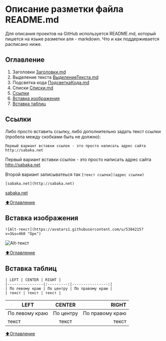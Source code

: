# Описание разметки файла README.md
Для описания проектов на GitHub используется README.md, который пишется на языке разметки аля - markdown. Что и как поддерживается расписано ниже.

## Оглавление

1. Заголовки [Заголовки.md](https://github.com/GnuriaN/format-README.md/blob/master/Заголовки.md)
2. Выделение текста [ВыделениеТекста.md](https://github.com/GnuriaN/format-README.md/blob/master/ВыделениеТекста.md)
3. Подсветка кода [ПодсветкаКода.md](https://github.com/GnuriaN/format-README.md/blob/master/ПодсветкаКода.md)
4. Списки [Списки.md](https://github.com/GnuriaN/format-README.md/blob/master/Списки.md)
5. [Ссылки](README.md#Ссылки)
6. [Вставка изображения](README.md#Вставки-изображения)
7. [Вставка таблиц](README.md#Вставка-таблиц)
    
## Ссылки
Либо просто вставить ссылку, либо дополнительно задать текст ссылки (пробела между скобками быть не должно):
```
Первый вариант вставки ссылок - это просто написать адрес сайта http://sabaka.net
```
Первый вариант вставки ссылок - это просто написать адрес сайта http://sabaka.net

Второй вариант записыватеься так `[текст ссылки](адрес ссылки)`
```
[sabaka.net](http://sabaka.net)
```
[sabaka.net](http://sabaka.net)
    
[Sabaka(DOT)Net]:http://sabaka.net    
    
[:arrow_up:Оглавление](README.md#Оглавление) 
## Вставка изображения
```
![Alt-текст](https://avatars1.githubusercontent.com/u/5384215?v=3&s=460 "Орк")
```
![Alt-текст](https://avatars1.githubusercontent.com/u/5384215?v=3&s=460 "Орк")
    
[:arrow_up:Оглавление](README.md#Оглавление) 
## Вставка таблиц
```
| LEFT | CENTER | RIGHT |
|----------------|:---------:|----------------:|
| По левому краю | По центру | По правому краю |
| текст | текст | текст |
```
| LEFT | CENTER | RIGHT |
|----------------|:---------:|----------------:|
| По левому краю | По центру | По правому краю |
| текст | текст | текст |
    
[:arrow_up:Оглавление](README.md#Оглавление) 
